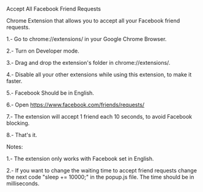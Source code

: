 Accept All Facebook Friend Requests

Chrome Extension that allows you to accept all your Facebook friend requests.

1.- Go to chrome://extensions/ in your Google Chrome Browser.

2.- Turn on Developer mode.

3.- Drag and drop the extension's folder in chrome://extensions/.

4.- Disable all your other extensions while using this extension, to make it faster.

5.- Facebook Should be in English.

6.- Open https://www.facebook.com/friends/requests/

7.- The extension will accept 1 friend each 10 seconds, to avoid Facebook blocking.

8.- That's it.

Notes:

1.- The extension only works with Facebook set in English.

2.- If you want to change the waiting time to accept friend requests change the next code "sleep += 10000;" in the popup.js file. The time should be in milliseconds.
